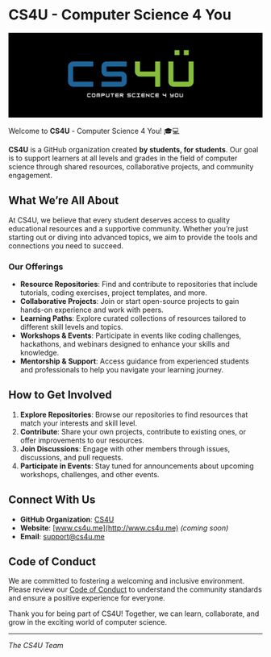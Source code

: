 # CS4U - Computer Science 4 You

![CS4U Banner](https://github.com/CS4UNetwork/.github/blob/main/assets/cs4u-banner.png)

Welcome to **CS4U** - Computer Science 4 You! 🎓💻

**CS4U** is a GitHub organization created **by students, for students**. Our goal is to support learners at all levels and grades in the field of computer science through shared resources, collaborative projects, and community engagement.

## What We’re All About

At CS4U, we believe that every student deserves access to quality educational resources and a supportive community. Whether you’re just starting out or diving into advanced topics, we aim to provide the tools and connections you need to succeed.

### Our Offerings

- **Resource Repositories**: Find and contribute to repositories that include tutorials, coding exercises, project templates, and more.
- **Collaborative Projects**: Join or start open-source projects to gain hands-on experience and work with peers.
- **Learning Paths**: Explore curated collections of resources tailored to different skill levels and topics.
- **Workshops & Events**: Participate in events like coding challenges, hackathons, and webinars designed to enhance your skills and knowledge.
- **Mentorship & Support**: Access guidance from experienced students and professionals to help you navigate your learning journey.

## How to Get Involved

1. **Explore Repositories**: Browse our repositories to find resources that match your interests and skill level.
2. **Contribute**: Share your own projects, contribute to existing ones, or offer improvements to our resources.
3. **Join Discussions**: Engage with other members through issues, discussions, and pull requests.
4. **Participate in Events**: Stay tuned for announcements about upcoming workshops, challenges, and other events.

## Connect With Us

- **GitHub Organization**: [CS4U](https://github.com/CS4UNetwork)
- **Website**: [www.cs4u.me](http://www.cs4u.me) *(coming soon)*
- **Email**: support@cs4u.me

## Code of Conduct

We are committed to fostering a welcoming and inclusive environment. Please review our [Code of Conduct](http://www.cs4u.me/code-of-conduct) to understand the community standards and ensure a positive experience for everyone.

Thank you for being part of CS4U! Together, we can learn, collaborate, and grow in the exciting world of computer science.

---

*The CS4U Team*